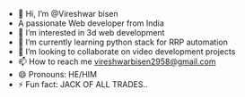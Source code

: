 - 👋 Hi, I’m @Vireshwar bisen
- A passionate Web developer from India
- 👀 I’m interested in 3d web development
- 🌱 I’m currently learning python stack for RRP automation
- 💞️ I’m looking to collaborate on video development projects
- 📫 How to reach me vireshwarbisen2958@gmail.com
- 😄 Pronouns: HE/HIM
- ⚡ Fun fact: JACK OF ALL TRADES..

<!---
Vireshwar31/Vireshwar31 is a ✨ special ✨ repository because its `README.md` (this file) appears on your GitHub profile.
You can click the Preview link to take a look at your changes.
--->
